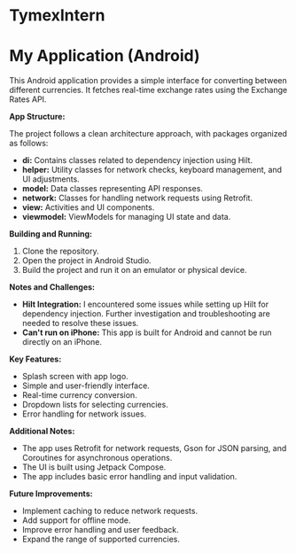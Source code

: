 # TymexIntern
# My Application (Android)

This Android application provides a simple interface for converting between different currencies. It fetches real-time exchange rates using the Exchange Rates API.

**App Structure:**

The project follows a clean architecture approach, with packages organized as follows:

- **di:** Contains classes related to dependency injection using Hilt.
- **helper:** Utility classes for network checks, keyboard management, and UI adjustments.
- **model:** Data classes representing API responses.
- **network:** Classes for handling network requests using Retrofit.
- **view:** Activities and UI components.
- **viewmodel:** ViewModels for managing UI state and data.

**Building and Running:**

1. Clone the repository.
2. Open the project in Android Studio.
3. Build the project and run it on an emulator or physical device.

**Notes and Challenges:**

- **Hilt Integration:** I encountered some issues while setting up Hilt for dependency injection. Further investigation and troubleshooting are needed to resolve these issues.
- **Can't run on iPhone:** This app is built for Android and cannot be run directly on an iPhone.

**Key Features:**

- Splash screen with app logo.
- Simple and user-friendly interface.
- Real-time currency conversion.
- Dropdown lists for selecting currencies.
- Error handling for network issues.

**Additional Notes:**

- The app uses Retrofit for network requests, Gson for JSON parsing, and Coroutines for asynchronous operations.
- The UI is built using Jetpack Compose.
- The app includes basic error handling and input validation.

**Future Improvements:**

- Implement caching to reduce network requests.
- Add support for offline mode.
- Improve error handling and user feedback.
- Expand the range of supported currencies.
